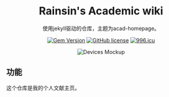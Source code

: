 <div align="center">

  # Rainsin's Academic wiki

  使用jekyll驱动的仓库，主题为acad-homepage。

  [![Gem Version](https://img.shields.io/gem/v/jekyll-theme-chirpy?color=brightgreen)](https://rubygems.org/gems/jekyll-theme-chirpy)
  [![GitHub license](https://img.shields.io/github/license/cotes2020/jekyll-theme-chirpy.svg)](https://github.com/cotes2020/jekyll-theme-chirpy/blob/master/LICENSE)
  [![996.icu](https://img.shields.io/badge/link-996.icu-%23FF4D5B.svg)](https://996.icu)

  ![Devices Mockup](https://rainsin-1305486451.file.myqcloud.com/rainsin-blog/%E5%A3%81%E7%BA%B83.webp)

</div>

## 功能

这个仓库是我的个人文献主页。
